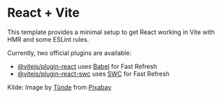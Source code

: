 # React + Vite

This template provides a minimal setup to get React working in Vite with HMR and some ESLint rules.

Currently, two official plugins are available:

- [@vitejs/plugin-react](https://github.com/vitejs/vite-plugin-react/blob/main/packages/plugin-react/README.md) uses [Babel](https://babeljs.io/) for Fast Refresh
- [@vitejs/plugin-react-swc](https://github.com/vitejs/vite-plugin-react-swc) uses [SWC](https://swc.rs/) for Fast Refresh

Kilde:
Image by <a href="https://pixabay.com/users/tuendebede-3187213/?utm_source=link-attribution&utm_medium=referral&utm_campaign=image&utm_content=2507902">Tünde</a> from <a href="https://pixabay.com//?utm_source=link-attribution&utm_medium=referral&utm_campaign=image&utm_content=2507902">Pixabay</a>
